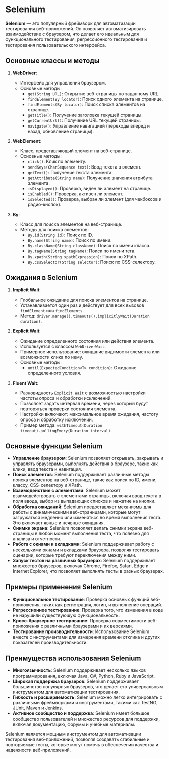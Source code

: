 # Selenium
 
**Selenium** — это популярный фреймворк для автоматизации тестирования веб-приложений. Он позволяет автоматизировать взаимодействие с браузером, что делает его идеальным для функционального тестирования, регрессионного тестирования и тестирования пользовательского интерфейса.

## Основные классы и методы

1. **WebDriver**:
   - Интерфейс для управления браузером.
   - Основные методы:
     - `get(String URL)`: Открытие веб-страницы по заданному URL.
     - `findElement(By locator)`: Поиск одного элемента на странице.
     - `findElements(By locator)`: Поиск списка элементов на странице.
     - `getTitle()`: Получение заголовка текущей страницы.
     - `getCurrentUrl()`: Получение URL текущей страницы.
     - `navigate()`: Управление навигацией (переходы вперед и назад, обновление страницы).

2. **WebElement**:
   - Класс, представляющий элемент на веб-странице.
   - Основные методы:
     - `click()`: Клик по элементу.
     - `sendKeys(CharSequence text)`: Ввод текста в элемент.
     - `getText()`: Получение текста элемента.
     - `getAttribute(String name)`: Получение значения атрибута элемента.
     - `isDisplayed()`: Проверка, виден ли элемент на странице.
     - `isEnabled()`: Проверка, активен ли элемент.
     - `isSelected()`: Проверка, выбран ли элемент (для чекбоксов и радио-кнопок).

3. **By**:
   - Класс для поиска элементов на веб-странице.
   - Методы для поиска элементов:
     - `By.id(String id)`: Поиск по ID.
     - `By.name(String name)`: Поиск по имени.
     - `By.className(String className)`: Поиск по имени класса.
     - `By.tagName(String tagName)`: Поиск по имени тега.
     - `By.xpath(String xpathExpression)`: Поиск по XPath.
     - `By.cssSelector(String selector)`: Поиск по CSS-селектору.

## Ожидания в Selenium

1. **Implicit Wait**:
   - Глобальное ожидание для поиска элементов на странице.
   - Устанавливается один раз и действует для всех вызовов `findElement` или `findElements`.
   - Метод: `driver.manage().timeouts().implicitlyWait(Duration duration)`.

2. **Explicit Wait**:
   - Ожидание определенного состояния или действия элемента.
   - Используется с классом `WebDriverWait`.
   - Примерное использование: ожидание видимости элемента или возможности клика по нему.
   - Основные методы: 
     - `until(ExpectedCondition<T> condition)`: Ожидание определенного условия.

3. **Fluent Wait**:
   - Разновидность `Explicit Wait` с возможностью настройки частоты опроса и обработки исключений.
   - Позволяет задать интервал времени, через который будут повторяться проверки состояния элемента.
   - Настройки включают: максимальное время ожидания, частоту опроса и обработку исключений.
   - Пример метода: `withTimeout(Duration timeout).pollingEvery(Duration interval)`.

## Основные функции Selenium

- **Управление браузером**: Selenium позволяет открывать, закрывать и управлять браузерами, выполнять действия в браузере, такие как клики, ввод текста и навигация.
- **Поиск элементов**: Selenium поддерживает различные методы поиска элементов на веб-странице, такие как поиск по ID, имени, классу, CSS-селектору и XPath.
- **Взаимодействие с элементами**: Selenium может взаимодействовать с элементами страницы, включая ввод текста в поля ввода, выбор из выпадающих списков и нажатие на кнопки.
- **Обработка ожиданий**: Selenium предоставляет механизмы для работы с динамическими веб-страницами, которые могут загружаться медленно или изменяться во время выполнения теста. Это включает явные и неявные ожидания.
- **Снимки экрана**: Selenium позволяет делать снимки экрана веб-страницы в любой момент выполнения теста, что полезно для анализа и отчетности.
- **Работа с окнами и вкладками**: Selenium поддерживает работу с несколькими окнами и вкладками браузера, позволяя тестировать сценарии, которые требуют переключения между ними.
- **Запуск тестов на различных браузерах**: Selenium поддерживает множество браузеров, включая Chrome, Firefox, Safari, Edge и Internet Explorer, что позволяет выполнять тесты в разных браузерах.

## Примеры применения Selenium

- **Функциональное тестирование**: Проверка основных функций веб-приложения, таких как регистрация, логин, и выполнение операций.
- **Регрессионное тестирование**: Проверка того, что изменения в коде не нарушили существующую функциональность.
- **Кросс-браузерное тестирование**: Проверка совместимости веб-приложения с различными браузерами и их версиями.
- **Тестирование производительности**: Использование Selenium вместе с инструментами для измерения времени отклика и других показателей производительности.

## Преимущества использования Selenium

- **Многоязычность**: Selenium поддерживает несколько языков программирования, включая Java, C#, Python, Ruby и JavaScript.
- **Широкая поддержка браузеров**: Selenium поддерживает большинство популярных браузеров, что делает его универсальным инструментом для автоматизации тестирования.
- **Гибкость и расширяемость**: Selenium можно легко интегрировать с различными фреймворками и инструментами, такими как TestNG, JUnit, Maven и Jenkins.
- **Активное сообщество и поддержка**: Selenium имеет большое сообщество пользователей и множество ресурсов для поддержки, включая документацию, форумы и учебные материалы.

Selenium является мощным инструментом для автоматизации тестирования веб-приложений, позволяя создавать стабильные и повторяемые тесты, которые могут помочь в обеспечении качества и надежности веб-приложений.
